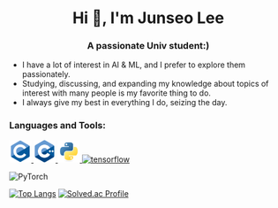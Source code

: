 <h1 align="center">Hi 👋, I'm Junseo Lee</h1>
<h3 align="center">A passionate Univ student:)</h3>

- I have a lot of interest in AI & ML, and I prefer to explore them passionately.
- Studying, discussing, and expanding my knowledge about topics of interest with many people is my favorite thing to do.
- I always give my best in everything I do, seizing the day.

<h3 align="left">Languages and Tools:</h3>
<p align="left"> <a href="https://www.cprogramming.com/" target="_blank" rel="noreferrer"> <img src="https://raw.githubusercontent.com/devicons/devicon/master/icons/c/c-original.svg" alt="c" width="40" height="40"/> </a>
<a href="https://www.w3schools.com/cpp/" target="_blank" rel="noreferrer"> <img src="https://raw.githubusercontent.com/devicons/devicon/master/icons/cplusplus/cplusplus-original.svg" alt="cplusplus" width="40" height="40"/> </a>
<a href="https://www.python.org" target="_blank" rel="noreferrer"> <img src="https://raw.githubusercontent.com/devicons/devicon/master/icons/python/python-original.svg" alt="python" width="40" height="40"/> </a>
<a href="https://www.tensorflow.org" target="_blank" rel="noreferrer"> <img src="https://www.vectorlogo.zone/logos/tensorflow/tensorflow-icon.svg" alt="tensorflow" width="40" height="40"/> </a>

![PyTorch](https://img.shields.io/badge/PyTorch-EE4C2C.svg?&style=for-the-badge&logo=PyTorch&logoColor=white)
</p>


[![Top Langs](https://github-readme-stats.vercel.app/api/top-langs/?username=lucple&layout=compact&hide=jupyter%20notebook&exclude_repo=Dreaming)](https://github.com/lucple/github-readme-stats)
[![Solved.ac Profile](http://mazassumnida.wtf/api/v2/generate_badge?boj=lucple)](https://solved.ac/lucple/)
<!-- [![LeetCode Stats](https://leetcode.card.workers.dev/LucPle?theme=dark&font=baloo&extension=null)](https://leetcode.com/LucPle/) -->



